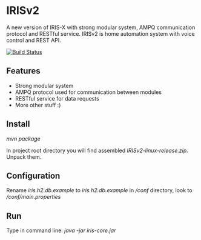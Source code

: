 # IRISv2

A new version of IRIS-X with strong modular system, AMPQ communication protocol and RESTful service.
IRISv2 is home automation system with voice control and REST API.

[![Build Status](https://travis-ci.org/Neuronix2/IRISv2.png?branch=master)](https://travis-ci.org/Neuronix2/IRISv2)

## Features

* Strong modular system
* AMPQ protocol used for communication between modules
* RESTful service for data requests
* More other stuff :)

## Install

*mvn package*

In project root directory you will find assembled *IRISv2-linux-release.zip*. Unpack them.

## Configuration

Rename *iris.h2.db.example* to *iris.h2.db.example* in */conf* directory, look to */conf/main.properties*

## Run

Type in command line: *java -jar iris-core.jar*